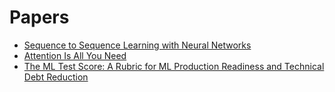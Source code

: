 # Papers

- [Sequence to Sequence Learning with Neural Networks](https://arxiv.org/pdf/1409.3215.pdf)
- [Attention Is All You Need](https://arxiv.org/pdf/1706.03762.pdf)
- [The ML Test Score: A Rubric for ML Production Readiness and Technical Debt Reduction](https://storage.googleapis.com/pub-tools-public-publication-data/pdf/aad9f93b86b7addfea4c419b9100c6cdd26cacea.pdf)
